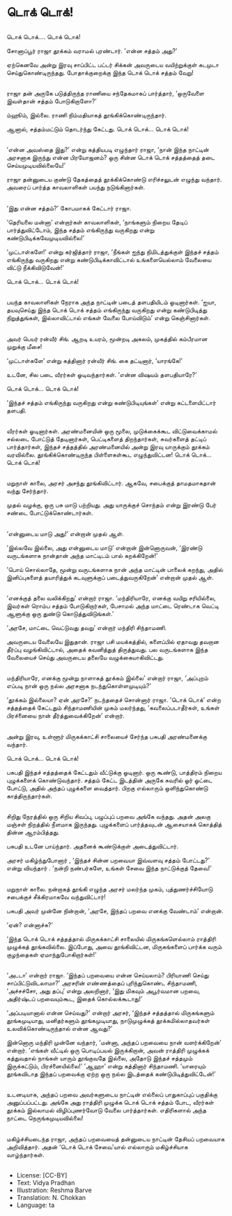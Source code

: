 # டொக் டொக்!

##
டொக் டொக்…. டொக் டொக்!

சோனாப்பூர் ராஜா தூக்கம் வராமல் புரண்டார். ’என்ன சத்தம் அது?’

ஏற்கெனவே அன்று இரவு சாப்பிட்ட பட்டர் சிக்கன் அவருடைய வயிற்றுக்குள் கடமுடா செய்துகொண்டிருந்தது. போதாக்குறைக்கு இந்த டொக் டொக் சத்தம் வேறு!

##
ராஜா தன் அருகே படுத்திருந்த ராணியை சந்தேகமாகப் பார்த்தார், ‘ஒருவேளை இவள்தான் சத்தம் போடுகிறாளோ?’

ம்ஹூம், இல்லை. ராணி நிம்மதியாகத் தூங்கிக்கொண்டிருந்தார்.

ஆனால், சத்தம்மட்டும் தொடர்ந்து கேட்டது. டொக் டொக்... டொக் டொக்!

##
’என்ன அவஸ்தை இது?’ என்று கத்தியபடி எழுந்தார் ராஜா, ‘நான் இந்த நாட்டின் அரசனாக இருந்து என்ன பிரயோஜனம்? ஒரு சின்ன டொக் டொக் சத்தத்தைத் தடை செய்யமுடியவில்லையே!’ 

ராஜா தன்னுடைய குண்டு தேகத்தைத் தூக்கிக்கொண்டு எரிச்சலுடன் எழுந்து வந்தார். அவரைப் பார்த்த காவலாளிகள் பயந்து நடுங்கினார்கள்.

##
‘இது என்ன சத்தம்?’ கோபமாகக் கேட்டார் ராஜா.

‘தெரியலை மன்னா’ என்றார்கள் காவலாளிகள், ‘நாங்களும் நிறைய தேடிப் பார்த்துவிட்டோம், இந்த சத்தம் எங்கிருந்து வருகிறது என்று கண்டுபிடிக்கவேமுடியவில்லை!’

‘முட்டாள்களே!’ என்று கர்ஜித்தார் ராஜா, ‘நீங்கள் ஐந்து நிமிடத்துக்குள் இந்தச் சத்தம் எங்கிருந்து வருகிறது என்று கண்டுபிடிக்காவிட்டால் உங்களையெல்லாம் வேலையை விட்டு நீக்கிவிடுவேன்!’

டொக் டொக்... டொக் டொக்!

##
பயந்த காவலாளிகள் நேராக அந்த நாட்டின் படைத் தளபதியிடம் ஓடினார்கள். ’ஐயா, தயவுசெய்து இந்த டொக் டொக் சத்தம் எங்கிருந்து வருகிறது என்று கண்டுபிடித்து நிறுத்துங்கள், இல்லாவிட்டால் எங்கள் வேலை போய்விடும்’ என்று கெஞ்சினார்கள்.

##
அவர் பெயர் ரன்வீர் சிங். ஆறடி உயரம், மூன்றடி அகலம், முகத்தில் கம்பீரமான முறுக்கு மீசை!

‘முட்டாள்களே’ என்று கத்தினார் ரன்வீர் சிங். கை தட்டினார், ‘யாரங்கே!’

உடனே, சில படை வீரர்கள் ஓடிவந்தார்கள். ‘என்ன விஷயம் தளபதியாரே?’

டொக் டொக்... டொக் டொக்!

‘இந்தச் சத்தம் எங்கிருந்து வருகிறது என்று கண்டுபிடியுங்கள்’ என்று கட்டளையிட்டார் தளபதி.

##
வீரர்கள் ஓடினார்கள். அரண்மனையின் ஒரு மூலை, முடுக்கைக்கூட விட்டுவைக்காமல் சல்லடை போட்டுத் தேடினார்கள், பெட்டிகளைத் திறந்தார்கள், சுவர்களைத் தட்டிப் பார்த்தார்கள், இந்தச் சத்தத்தில் அரண்மனையில் அன்று இரவு யாருக்கும் தூக்கம் வரவில்லை. தூங்கிக்கொண்டிருந்த பிள்ளைகள்கூட எழுந்துவிட்டன! டொக் டொக்... டொக் டொக்!

##
மறுநாள் காலை, அரசர் அசந்து தூங்கிவிட்டார். ஆகவே, சபைக்குத் தாமதமாகதான் வந்து சேர்ந்தார்.

முதல் வழக்கு, ஒரு பசு மாடு பற்றியது. அது யாருக்குச் சொந்தம் என்று இரண்டு பேர் சண்டை போட்டுக்கொண்டார்கள்.

##
‘என்னுடைய மாடு அது!’ என்றான் முதல் ஆள்.

’இல்லவே இல்லை, அது என்னுடைய மாடு’ என்றான் இன்னொருவன், ‘இரண்டு வருடங்களாக நான்தான் அந்த மாட்டிடம் பால் கறக்கிறேன்!’

’பொய் சொல்லாதே, மூன்று வருடங்களாக நான் அந்த மாட்டின் பாலைக் கறந்து, அதில் இனிப்புகளைத் தயாரித்துக் கடவுளுக்குப் படைத்துவருகிறேன்’ என்றான் முதல் ஆள்.

##
‘எனக்குத் தலை வலிக்கிறது’ என்றார் ராஜா. ‘மந்திரியாரே, எனக்கு வயிறு சரியில்லை, இவர்கள் ரொம்ப சத்தம் போடுகிறார்கள், பேசாமல் அந்த மாட்டை ரெண்டாக வெட்டி ஆளுக்கு ஒரு துண்டு கொடுத்துவிடுங்கள்.’

‘அரசே, மாட்டை வெட்டுவது தவறு’ என்றார் மந்திரி சிந்தாமணி. 

அவருடைய வேலையே இதுதான். ராஜா பசி மயக்கத்தில், களைப்பில் ஏதாவது தவறான தீர்ப்பு வழங்கிவிட்டால், அதைக் கவனித்துத் திருத்துவது. பல வருடங்களாக இந்த வேலையைச் செய்து அவருடைய தலையே வழுக்கையாகிவிட்டது.

##
மந்திரியாரே, எனக்கு மூன்று நாளாகத் தூக்கம் இல்லை’ என்றார் ராஜா, ‘அப்புறம் எப்படி நான் ஒரு நல்ல அரசனாக நடந்துகொள்ளமுடியும்?’

‘தூக்கம் இல்லையா? ஏன் அரசே?’ நடந்ததைச் சொன்னார் ராஜா. ’டொக் டொக்’ என்ற சத்தத்தைக் கேட்டதும் சிந்தாமணியின் முகம் மலர்ந்தது, ‘கவலைப்படாதீர்கள், உங்கள் பிரச்னையை நான் தீர்த்துவைக்கிறேன்’ என்றார்.

##
அன்று இரவு, உள்ளூர் மிருகக்காட்சி சாலையைச் சேர்ந்த பசுபதி அரண்மனைக்கு வந்தார்.

டொக் டொக்… டொக் டொக்!

பசுபதி இந்தச் சத்தத்தைக் கேட்டதும் வீட்டுக்கு ஓடினார். ஒரு கூண்டு, பாத்திரம் நிறைய புழுக்களைக் கொண்டுவந்தார். சத்தம் கேட்ட இடத்தின் அருகே சுவரில் ஓர் ஓட்டை போட்டு, அதில் அந்தப் புழுக்களை வைத்தார். பிறகு எல்லாரும் ஒளிந்துகொண்டு காத்திருந்தார்கள்.

##
சிறிது நேரத்தில் ஒரு சிறிய சிவப்பு, பழுப்புப் பறவை அங்கே வந்தது. அதன் அலகு மஞ்சள் நிறத்தில் நீளமாக இருந்தது. புழுக்களைப் பார்த்தவுடன் ஆசையாகக் கொத்தித் தின்ன ஆரம்பித்தது.

பசுபதி உடனே பாய்ந்தார். அதனைக் கூண்டுக்குள் அடைத்துவிட்டார்.

அரசர் மகிழ்ந்துபோனார் , ‘இந்தச் சின்ன பறவையா இவ்வளவு சத்தம் போட்டது?’ என்று வியந்தார் . ‘நன்றி நண்பர்களே, உங்கள் சேவை இந்த நாட்டுக்குத் தேவை!’

##
மறுநாள் காலை. நன்றாகத் தூங்கி எழுந்த அரசர் மலர்ந்த முகம், புத்துணர்ச்சியோடு சபைக்குச் சீக்கிரமாகவே வந்துவிட்டார்!

பசுபதி அவர் முன்னே நின்றான், ‘அரசே, இந்தப் பறவை எனக்கு வேண்டாம்’ என்றான்.

‘ஏன்? என்னாச்சு?’

‘இந்த டொக் டொக் சத்தத்தால் மிருகக்காட்சி சாலையில் மிருகங்களெல்லாம் ராத்திரி முழுக்கத் தூங்கவில்லை. இப்போது, அவை தூங்கிவிட்டன, மிருகங்களைப் பார்க்க வரும் குழந்தைகள் ஏமாந்துபோகிறார்கள்!’

##
‘அடடா’ என்றார் ராஜா. ‘இந்தப் பறவையை என்ன செய்யலாம்? பிரியாணி செய்து சாப்பிட்டுவிடலாமா?’
அரசரின் எண்ணத்தைப் புரிந்துகொண்ட சிந்தாமணி, ‘அச்சச்சோ, அது தப்பு’ என்று அலறினார், ‘இது மிகவும் அபூர்வமான பறவை, அதிர்ஷ்டப் பறவையும்கூட, இதைக் கொல்லக்கூடாது!’

‘அப்படியானால் என்ன செய்வது?’ என்றார் அரசர், ‘இந்தச் சத்தத்தால் மிருகங்களும் தூங்கமுடியாது, மனிதர்களும் தூங்கமுடியாது, நாடுமுழுக்கத் தூக்கமில்லாதவர்கள் உலவிக்கொண்டிருந்தால் என்ன ஆவது?’

இன்னொரு மந்திரி முன்னே வந்தார், ‘மன்னா, அந்தப் பறவையை நான் வளர்க்கிறேன்’ என்றார். ’எங்கள் வீட்டில் ஒரு பொடிப்பயல் இருக்கிறான், அவன் ராத்திரி முழுக்கக் கத்துவதால் நாங்கள் யாரும் தூங்குவதே இல்லை, அதோடு இந்தச் சத்தமும் இருக்கட்டும், பிரச்னையில்லை!’
’ஆஹா’ என்று கத்தினார் சிந்தாமணி. ‘யாரையும் தூங்கவிடாத இந்தப் பறவைக்கு ஏற்ற ஒரு நல்ல இடத்தைக் கண்டுபிடித்துவிட்டேன்!’

##
உடனடியாக, அந்தப் பறவை அவர்களுடைய நாட்டின் எல்லைப் பாதுகாப்புப் பகுதிக்கு அனுப்பப்பட்டது. அங்கே அது ராத்திரி முழுக்க டொக் டொக் சத்தம் போட, வீரர்கள் தூக்கம் இல்லாமல் விழிப்புணர்வோடு வேலை பார்த்தார்கள். எதிரிகளால் அந்த நாட்டை நெருங்கமுடியவில்லை!

##
மகிழ்ச்சியடைந்த ராஜா, அந்தப் பறவையைத் தன்னுடைய நாட்டின் தேசியப் பறவையாக அறிவித்தார். அதன் ‘டொக் டொக் சேவை’யால் எல்லாரும் மகிழ்ச்சியாக வாழ்ந்தார்கள்.

##
* License: [CC-BY]
* Text: Vidya Pradhan
* Illustration: Reshma Barve
* Translation: N. Chokkan
* Language: ta
